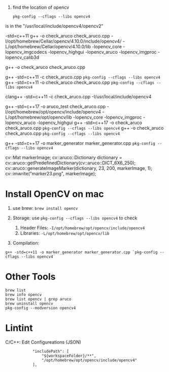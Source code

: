 1. find the location of opencv
    ```
    pkg-config --cflags --libs opencv4
    ```


is in the "/usr/local/include/opencv4/opencv2"




-std=c++11
g++ -o check_aruco check_aruco.cpp -I/opt/homebrew/Cellar/opencv/4.10.0/include/opencv4/ -L/opt/homebrew/Cellar/opencv/4.10.0/lib -lopencv_core -lopencv_imgcodecs -lopencv_highgui -lopencv_aruco -lopencv_imgproc -lopencv_calib3d

g++ -o check_aruco check_aruco.cpp


g++ -std=c++11 -c check_aruco.cpp `pkg-config --cflags --libs opencv4`
g++ -std=c++11 -o check_aruco check_aruco.cpp `pkg-config --cflags --libs opencv4`

clang++ -std=c++11 -c check_aruco.cpp -I/usr/local/include/opencv4



g++ -std=c++17 -o aruco_test check_aruco.cpp -I/opt/homebrew/opt/opencv/include/opencv4 -L/opt/homebrew/opt/opencv/lib -lopencv_core -lopencv_imgproc -lopencv_aruco -lopencv_highgui
g++ -std=c++17 -o check_aruco check_aruco.cpp `pkg-config --cflags --libs opencv4`
g++ -o check_aruco check_aruco.cpp `pkg-config --cflags --libs opencv4`


g++ -std=c++17 -o marker_generator marker_generator.cpp `pkg-config --cflags --libs opencv4`


cv::Mat markerImage;
cv::aruco::Dictionary dictionary = cv::aruco::getPredefinedDictionary(cv::aruco::DICT_6X6_250);
cv::aruco::generateImageMarker(dictionary, 23, 200, markerImage, 1);
cv::imwrite("marker23.png", markerImage);

# Install OpenCV on mac
1. use brew: `brew install opencv`

2. Storage: use `pkg-config --cflags --libs opencv4` to check
   1. Header Files: `-I/opt/homebrew/opt/opencv/include/opencv4`
   2. Libraries: `-L/opt/homebrew/opt/opencv/lib`

3. Compilation: 
```
g++ -std=c++11 -o marker_generator marker_generator.cpp `pkg-config --cflags --libs opencv4`
```

# Other Tools
```
brew list
brew info opencv
brew list opencv | grep aruco 
brew uninstall opencv
pkg-config --modversion opencv4
```

# Lintint
C/C++: Edit Configureations (JSON)
```
            "includePath": [
                "${workspaceFolder}/**", 
                "/opt/homebrew/opt/opencv/include/opencv4"
            ],
````